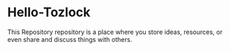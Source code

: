 # Hello-Tozlock
This Repository repository is a place where you store ideas, resources, or even share and discuss things with others.
